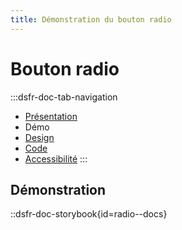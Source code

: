 ```yaml
---
title: Démonstration du bouton radio
---
```


# Bouton radio

:::dsfr-doc-tab-navigation
- [Présentation](../index.md)
- Démo
- [Design](../design/index.md)
- [Code](../code/index.md)
- [Accessibilité](../accessibility/index.md)
:::

## Démonstration

::dsfr-doc-storybook{id=radio--docs}
